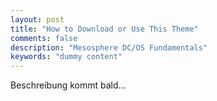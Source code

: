 ```yaml
---
layout: post
title: "How to Download or Use This Theme"
comments: false
description: "Mesosphere DC/OS Fundamentals"
keywords: "dummy content"
---
```


Beschreibung kommt bald...
